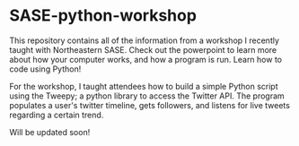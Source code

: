 # SASE-python-workshop

This repository contains all of the information from a workshop I recently taught with Northeastern SASE. Check out the powerpoint
to learn more about how your computer works, and how a program is run. Learn how to code using Python!

For the workshop, I taught attendees how to build a simple Python script using the Tweepy; a python library to access the Twitter API.
The program populates a user's twitter timeline, gets followers, and listens for live tweets regarding a certain trend.

Will be updated soon!
